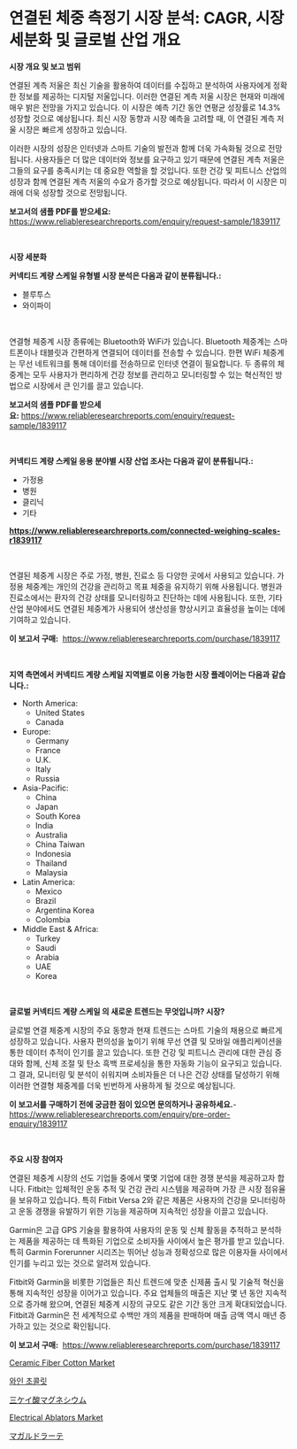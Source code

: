 <p><h1>연결된 체중 측정기 시장 분석: CAGR, 시장 세분화 및 글로벌 산업 개요</h1></p><p><strong>시장 개요 및 보고 범위</strong></p>
<p><p>연결된 계측 저울은 최신 기술을 활용하여 데이터를 수집하고 분석하여 사용자에게 정확한 정보를 제공하는 디지털 저울입니다. 이러한 연결된 계측 저울 시장은 현재와 미래에 매우 밝은 전망을 가지고 있습니다. 이 시장은 예측 기간 동안 연평균 성장률로 14.3% 성장할 것으로 예상됩니다. 최신 시장 동향과 시장 예측을 고려할 때, 이 연결된 계측 저울 시장은 빠르게 성장하고 있습니다.</p><p>이러한 시장의 성장은 인터넷과 스마트 기술의 발전과 함께 더욱 가속화될 것으로 전망됩니다. 사용자들은 더 많은 데이터와 정보를 요구하고 있기 때문에 연결된 계측 저울은 그들의 요구를 충족시키는 데 중요한 역할을 할 것입니다. 또한 건강 및 피트니스 산업의 성장과 함께 연결된 계측 저울의 수요가 증가할 것으로 예상됩니다. 따라서 이 시장은 미래에 더욱 성장할 것으로 전망됩니다.</p></p>
<p><strong>보고서의 샘플 PDF를 받으세요:</strong> <a href="https://www.reliableresearchreports.com/enquiry/request-sample/1839117">https://www.reliableresearchreports.com/enquiry/request-sample/1839117</a></p>
<p>&nbsp;</p>
<p><strong>시장 세분화</strong></p>
<p><strong>커넥티드 계량 스케일 유형별 시장 분석은 다음과 같이 분류됩니다.:</strong></p>
<p><ul><li>블루투스</li><li>와이파이</li></ul></p>
<p>&nbsp;</p>
<p><p>연결형 체중계 시장 종류에는 Bluetooth와 WiFi가 있습니다. Bluetooth 체중계는 스마트폰이나 태블릿과 간편하게 연결되어 데이터를 전송할 수 있습니다. 한편 WiFi 체중계는 무선 네트워크를 통해 데이터를 전송하므로 인터넷 연결이 필요합니다. 두 종류의 체중계는 모두 사용자가 편리하게 건강 정보를 관리하고 모니터링할 수 있는 혁신적인 방법으로 시장에서 큰 인기를 끌고 있습니다.</p></p>
<p><strong>보고서의 샘플 PDF를 받으세요:</strong>&nbsp;<a href="https://www.reliableresearchreports.com/enquiry/request-sample/1839117">https://www.reliableresearchreports.com/enquiry/request-sample/1839117</a></p>
<p>&nbsp;</p>
<p><strong> 커넥티드 계량 스케일 응용 분야별 시장 산업 조사는 다음과 같이 분류됩니다.:</strong></p>
<p><ul><li>가정용</li><li>병원</li><li>클리닉</li><li>기타</li></ul></p>
<p><strong><a href="https://www.reliableresearchreports.com/connected-weighing-scales-r1839117">https://www.reliableresearchreports.com/connected-weighing-scales-r1839117</a></strong></p>
<p>&nbsp;</p>
<p><p>연결된 체중계 시장은 주로 가정, 병원, 진료소 등 다양한 곳에서 사용되고 있습니다. 가정용 체중계는 개인의 건강을 관리하고 목표 체중을 유지하기 위해 사용됩니다. 병원과 진료소에서는 환자의 건강 상태를 모니터링하고 진단하는 데에 사용됩니다. 또한, 기타 산업 분야에서도 연결된 체중계가 사용되어 생산성을 향상시키고 효율성을 높이는 데에 기여하고 있습니다.</p></p>
<p><strong>이 보고서 구매:</strong>&nbsp; <a href="https://www.reliableresearchreports.com/purchase/1839117">https://www.reliableresearchreports.com/purchase/1839117</a></p>
<p>&nbsp;</p>
<p><strong>지역 측면에서 커넥티드 계량 스케일 지역별로 이용 가능한 시장 플레이어는 다음과 같습니다.:</strong></p>
<p><ul>
    <li>
        North America:
        <ul>
            <li>United States</li>
            <li>Canada</li>
        </ul>
    </li>
    <li>
        Europe:
        <ul>
            <li>Germany</li>
            <li>France</li>
            <li>U.K.</li>
            <li>Italy</li>
            <li>Russia</li>
        </ul>
    </li>
    <li>
        Asia-Pacific:
        <ul>
            <li>China</li>
            <li>Japan</li>
            <li>South Korea</li>
            <li>India</li>
            <li>Australia</li>
            <li>China Taiwan</li>
            <li>Indonesia</li>
            <li>Thailand</li>
            <li>Malaysia</li>
        </ul>
    </li>
    <li>
        Latin America:
        <ul>
            <li>Mexico</li>
            <li>Brazil</li>
            <li>Argentina Korea</li>
            <li>Colombia</li>
        </ul>
    </li>
    <li>
        Middle East & Africa:
        <ul>
            <li>Turkey</li>
            <li>Saudi</li>
            <li>Arabia</li>
            <li>UAE</li>
            <li>Korea</li>
        </ul>
    </li>
    </ul></p>
<p>&nbsp;</p>
<p><strong>글로벌 커넥티드 계량 스케일 의 새로운 트렌드는 무엇입니까? 시장?</strong></p>
<p><p>글로벌 연결 체중계 시장의 주요 동향과 현재 트렌드는 스마트 기술의 채용으로 빠르게 성장하고 있습니다. 사용자 편의성을 높이기 위해 무선 연결 및 모바일 애플리케이션을 통한 데이터 추적이 인기를 끌고 있습니다. 또한 건강 및 피트니스 관리에 대한 관심 증대와 함께, 신체 조절 및 탄소 흑백 프로세싱을 통한 자동화 기능이 요구되고 있습니다. 그 결과, 모니터링 및 분석이 쉬워지며 소비자들은 더 나은 건강 상태를 달성하기 위해 이러한 연결형 체중계를 더욱 빈번하게 사용하게 될 것으로 예상됩니다.</p></p>
<p><strong>이 보고서를 구매하기 전에 궁금한 점이 있으면 문의하거나 공유하세요.</strong>- <a href="https://www.reliableresearchreports.com/enquiry/pre-order-enquiry/1839117">https://www.reliableresearchreports.com/enquiry/pre-order-enquiry/1839117</a></p>
<p>&nbsp;</p>
<p><strong>주요 시장 참여자</strong></p>
<p><p>연결된 체중계 시장의 선도 기업들 중에서 몇몇 기업에 대한 경쟁 분석을 제공하고자 합니다. Fitbit는 입체적인 운동 추적 및 건강 관리 시스템을 제공하며 가장 큰 시장 점유율을 보유하고 있습니다. 특히 Fitbit Versa 2와 같은 제품은 사용자의 건강을 모니터링하고 운동 경쟁을 유발하기 위한 기능을 제공하며 지속적인 성장을 이끌고 있습니다.</p><p>Garmin은 고급 GPS 기술을 활용하여 사용자의 운동 및 신체 활동을 추적하고 분석하는 제품을 제공하는 데 특화된 기업으로 소비자들 사이에서 높은 평가를 받고 있습니다. 특히 Garmin Forerunner 시리즈는 뛰어난 성능과 정확성으로 많은 이용자들 사이에서 인기를 누리고 있는 것으로 알려져 있습니다.</p><p>Fitbit와 Garmin을 비롯한 기업들은 최신 트렌드에 맞춘 신제품 출시 및 기술적 혁신을 통해 지속적인 성장을 이어가고 있습니다. 주요 업체들의 매출은 지난 몇 년 동안 지속적으로 증가해 왔으며, 연결된 체중계 시장의 규모도 같은 기간 동안 크게 확대되었습니다. Fitbit과 Garmin은 전 세계적으로 수백만 개의 제품을 판매하며 매출 금액 역시 매년 증가하고 있는 것으로 확인됩니다.</p></p>
<p><strong>이 보고서 구매:</strong>&nbsp;&nbsp;<a href="https://www.reliableresearchreports.com/purchase/1839117">https://www.reliableresearchreports.com/purchase/1839117</a></p>
<p><p><a href="https://issuu.com/reportprime-2/docs/ceramic-fiber-cotton-market-size-2030.pptx">Ceramic Fiber Cotton Market</a></p><p><a href="https://github.com/vs10l4sfg5c/Market-Research-Report-List-1/blob/main/865651422105.md">와인 초콜릿</a></p><p><a href="https://github.com/LeanneBruen2023/Market-Research-Report-List-1/blob/main/225191924184.md">三ケイ酸マグネシウム</a></p><p><a href="https://github.com/Krish2023na/Market-Research-Report-List-3/blob/main/electrical-ablators-market.md">Electrical Ablators Market</a></p><p><a href="https://github.com/cnnriuez22368/Market-Research-Report-List-1/blob/main/130761524183.md">マガルドラーテ</a></p></p>